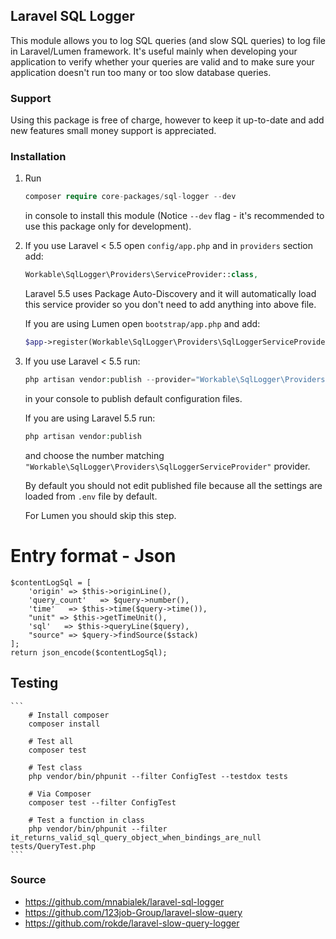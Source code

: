 ## Laravel SQL Logger

This module allows you to log SQL queries (and slow SQL queries) to log file in Laravel/Lumen framework. It's useful mainly
when developing your application to verify whether your queries are valid and to make sure your application doesn't run too many or too slow database queries.

### Support

Using this package is free of charge, however to keep it up-to-date and add new features small money support is appreciated.

### Installation

1. Run

   ```php
   composer require core-packages/sql-logger --dev
   ```

   in console to install this module (Notice `--dev` flag - it's recommended to use this package only for development).

2. If you use Laravel < 5.5 open `config/app.php` and in `providers` section add:

   ```php
   Workable\SqlLogger\Providers\ServiceProvider::class,
   ```

   Laravel 5.5 uses Package Auto-Discovery and it will automatically load this service provider so you don't need to add anything into above file.

   If you are using Lumen open `bootstrap/app.php` and add:

   ```php
   $app->register(Workable\SqlLogger\Providers\SqlLoggerServiceProvider::class);
   ```

3. If you use Laravel < 5.5 run:

   ```php
   php artisan vendor:publish --provider="Workable\SqlLogger\Providers\SqlLoggerServiceProvider"
   ```

   in your console to publish default configuration files.

   If you are using Laravel 5.5 run:

   ```php
   php artisan vendor:publish
   ```

   and choose the number matching `"Workable\SqlLogger\Providers\SqlLoggerServiceProvider"` provider.

   By default you should not edit published file because all the settings are loaded from `.env` file by default.

   For Lumen you should skip this step.

# Entry format - Json

```
$contentLogSql = [
    'origin' => $this->originLine(),
    'query_count'   => $query->number(),
    'time'   => $this->time($query->time()),
    "unit" => $this->getTimeUnit(),
    'sql'   => $this->queryLine($query),
    "source" => $query->findSource($stack)
];
return json_encode($contentLogSql);
```

## Testing

    ```
    	# Install composer
    	composer install

    	# Test all
    	composer test

    	# Test class
    	php vendor/bin/phpunit --filter ConfigTest --testdox tests

    	# Via Composer
    	composer test --filter ConfigTest

    	# Test a function in class
    	php vendor/bin/phpunit --filter it_returns_valid_sql_query_object_when_bindings_are_null tests/QueryTest.php
    ```

### Source

- https://github.com/mnabialek/laravel-sql-logger
- https://github.com/123job-Group/laravel-slow-query
- https://github.com/rokde/laravel-slow-query-logger
